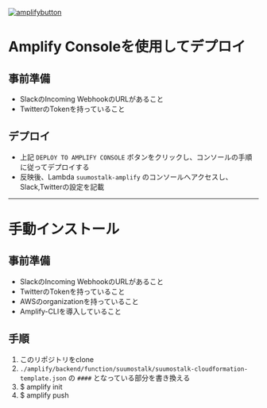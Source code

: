 
[![amplifybutton](https://oneclick.amplifyapp.com/button.svg)](https://console.aws.amazon.com/amplify/home#/deploy?repo=https://github.com/howyi/suumobox)
# Amplify Consoleを使用してデプロイ
## 事前準備
- SlackのIncoming WebhookのURLがあること
- TwitterのTokenを持っていること
## デプロイ
- 上記 `DEPLOY TO AMPLIFY CONSOLE` ボタンをクリックし、コンソールの手順に従ってデプロイする
- 反映後、Lambda `suumostalk-amplify` のコンソールへアクセスし、Slack,Twitterの設定を記載
---
# 手動インストール
## 事前準備
- SlackのIncoming WebhookのURLがあること
- TwitterのTokenを持っていること
- AWSのorganizationを持っていること
- Amplify-CLIを導入していること

## 手順
1. このリポジトリをclone
2. `./amplify/backend/function/suumostalk/suumostalk-cloudformation-template.json` の `####` となっている部分を書き換える
3. $ amplify init
4. $ amplify push
